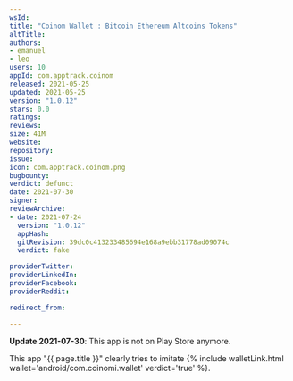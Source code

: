 ```yaml
---
wsId: 
title: "Coinom Wallet : Bitcoin Ethereum Altcoins Tokens"
altTitle: 
authors:
- emanuel
- leo
users: 10
appId: com.apptrack.coinom
released: 2021-05-25
updated: 2021-05-25
version: "1.0.12"
stars: 0.0
ratings: 
reviews: 
size: 41M
website: 
repository: 
issue: 
icon: com.apptrack.coinom.png
bugbounty: 
verdict: defunct
date: 2021-07-30
signer: 
reviewArchive:
- date: 2021-07-24
  version: "1.0.12" 
  appHash: 
  gitRevision: 39dc0c413233485694e168a9ebb31778ad09074c
  verdict: fake

providerTwitter: 
providerLinkedIn: 
providerFacebook: 
providerReddit: 

redirect_from:

---
```



**Update 2021-07-30**: This app is not on Play Store anymore.

This app "{{ page.title }}" clearly tries to imitate
{% include walletLink.html wallet='android/com.coinomi.wallet' verdict='true' %}.
